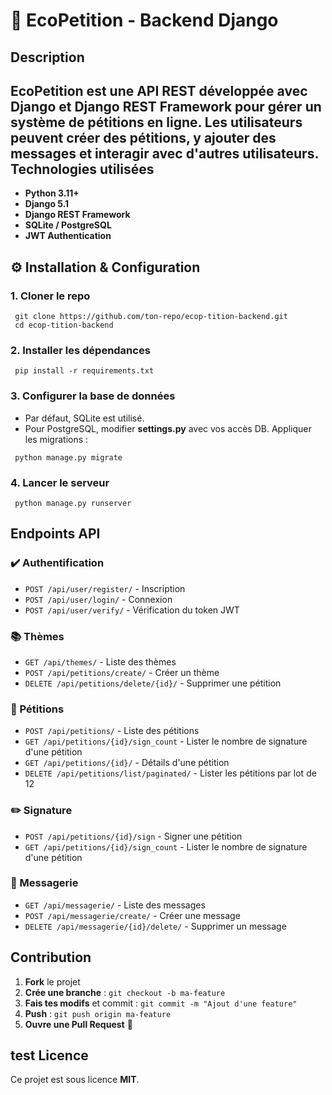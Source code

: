 🍃 EcoPetition - Backend Django
============================
Description
-----------
EcoPetition est une API REST développée avec **Django** et **Django REST Framework** pour gérer un système de pétitions en ligne. Les utilisateurs peuvent créer des pétitions, y ajouter des messages et interagir avec d'autres utilisateurs.
Technologies utilisées
----------------------

-   **Python 3.11+**
-   **Django 5.1**
-   **Django REST Framework**
-   **SQLite / PostgreSQL**
-   **JWT Authentication**

⚙️ Installation & Configuration
----------------------------
### 1\. Cloner le repo
```
 git clone https://github.com/ton-repo/ecop-tition-backend.git
 cd ecop-tition-backend
```

### 2\. Installer les dépendances
```
 pip install -r requirements.txt
```
### 3\. Configurer la base de données
-   Par défaut, SQLite est utilisé.
-   Pour PostgreSQL, modifier **settings.py** avec vos accès DB.
Appliquer les migrations :
```
 python manage.py migrate
```

### 4\. Lancer le serveur
```
 python manage.py runserver
```

 Endpoints API
-------------
### ✔️ Authentification
-   `POST /api/user/register/` - Inscription
-   `POST /api/user/login/` - Connexion
-   `POST /api/user/verify/` - Vérification du token JWT

### 📚 Thèmes
-   `GET /api/themes/` - Liste des thèmes
-   `POST /api/petitions/create/` - Créer un thème
-   `DELETE /api/petitions/delete/{id}/` - Supprimer une pétition
  
### 📝 Pétitions
-   `POST /api/petitions/` - Liste des pétitions
-   `GET /api/petitions/{id}/sign_count` - Lister le nombre de signature d'une pétition
-   `GET /api/petitions/{id}/` - Détails d'une pétition
-   `DELETE /api/petitions/list/paginated/` - Lister les pétitions par lot de 12

### ✏️ Signature
-   `POST /api/petitions/{id}/sign` - Signer une pétition
-   `GET /api/petitions/{id}/sign_count` - Lister le nombre de signature d'une pétition

### 📩 Messagerie
-   `GET /api/messagerie/` - Liste des messages
-   `POST /api/messagerie/create/` - Créer une message
-   `DELETE /api/messagerie/{id}/delete/` - Supprimer un message

Contribution
------------
1.  **Fork** le projet
2.  **Crée une branche** : `git checkout -b ma-feature`
3.  **Fais tes modifs** et commit : `git commit -m "Ajout d'une feature"`
4.  **Push** : `git push origin ma-feature`
5.  **Ouvre une Pull Request** 🚀

test
Licence
-------
Ce projet est sous licence **MIT**.

